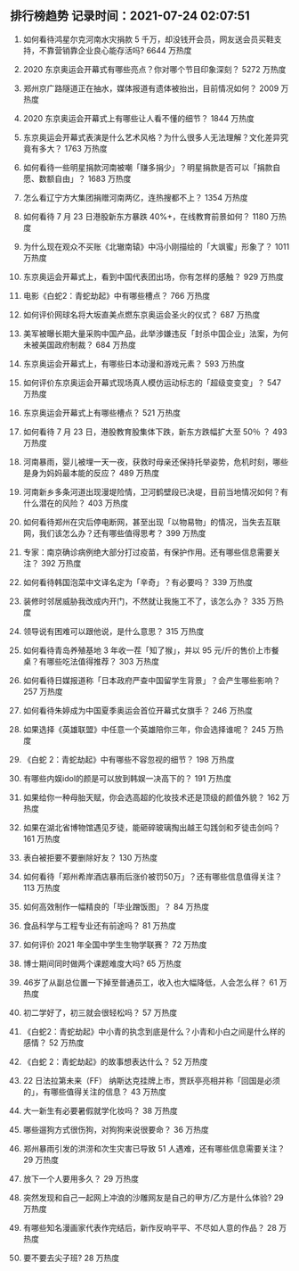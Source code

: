 
## 排行榜趋势 记录时间：2021-07-24 02:07:51
  
  1. 如何看待鸿星尔克河南水灾捐款 5 千万，却没钱开会员，网友送会员买鞋支持，不靠营销靠企业良心能存活吗? 6644 万热度
    
  2. 2020 东京奥运会开幕式有哪些亮点？你对哪个节目印象深刻？ 5272 万热度
    
  3. 郑州京广路隧道正在抽水，媒体报道有遗体被抬出，目前情况如何？ 2009 万热度
    
  4. 2020 东京奥运会开幕式上有哪些让人看不懂的细节？ 1844 万热度
    
  5. 东京奥运会开幕式表演是什么艺术风格？为什么很多人无法理解？文化差异究竟有多大？ 1763 万热度
    
  6. 如何看待一些明星捐款河南被嘲「赚多捐少」？明星捐款是否可以「捐款自愿、数额自由」？ 1683 万热度
    
  7. 怎么看辽宁方大集团捐赠河南两亿，连热搜都不上？ 1354 万热度
    
  8. 如何看待 7 月 23 日港股新东方暴跌 40%+，在线教育前景如何？ 1180 万热度
    
  9. 为什么现在观众不买账《北辙南辕》中冯小刚描绘的「大飒蜜」形象了？ 1011 万热度
    
  10. 东京奥运会开幕式上，看到中国代表团出场，你有怎样的感触？ 929 万热度
    
  11. 电影《白蛇2：青蛇劫起》中有哪些槽点？ 766 万热度
    
  12. 如何评价网球名将大坂直美点燃东京奥运会圣火的仪式？ 687 万热度
    
  13. 美军被曝长期大量采购中国产品，此举涉嫌违反「封杀中国企业」法案，为何未被美国政府制裁？ 684 万热度
    
  14. 东京奥运会开幕式上，有哪些日本动漫和游戏元素？ 593 万热度
    
  15. 如何评价东京奥运会开幕式现场真人模仿运动标志的「超级变变变」？ 547 万热度
    
  16. 东京奥运会开幕式上有哪些槽点？ 521 万热度
    
  17. 如何看待 7 月 23 日，港股教育股集体下跌，新东方跌幅扩大至 50％ ？ 493 万热度
    
  18. 河南暴雨，婴儿被埋一天一夜，获救时母亲还保持托举姿势，危机时刻，哪些是身为妈妈最本能的反应？ 489 万热度
    
  19. 河南新乡多条河道出现漫堤险情，卫河鹤壁段已决堤，目前当地情况如何？有什么潜在的风险？ 403 万热度
    
  20. 如何看待郑州在灾后停电断网，甚至出现「以物易物」的情况，当失去互联网，我们该怎么办？还有哪些值得思考？ 399 万热度
    
  21. 专家：南京确诊病例绝大部分打过疫苗，有保护作用。还有哪些信息需要关注？ 392 万热度
    
  22. 如何看待韩国泡菜中文译名定为「辛奇」？有必要吗？ 339 万热度
    
  23. 装修时邻居威胁我改成内开门，不然就让我施工不了，该怎么办？ 335 万热度
    
  24. 领导说有困难可以跟他说，是什么意思？ 315 万热度
    
  25. 如何看待青岛养殖基地 3 年收一茬「知了猴」，并以 95 元/斤的售价上市餐桌？有哪些吃法值得推荐？ 303 万热度
    
  26. 如何看待日媒报道称「日本政府严查中国留学生背景」？会产生哪些影响？ 257 万热度
    
  27. 如何看待朱婷成为中国夏季奥运会首位开幕式女旗手？ 246 万热度
    
  28. 如果选择《英雄联盟》中任意一个英雄陪你三年，你会选择谁呢？ 245 万热度
    
  29. 《白蛇 2：青蛇劫起》中有哪些不容忽视的细节？ 198 万热度
    
  30. 有哪些内娱idol的颜是可以放到韩娱一决高下的？ 191 万热度
    
  31. 如果给你一种母胎天赋，你会选高超的化妆技术还是顶级的颜值外貌？ 162 万热度
    
  32. 如果在湖北省博物馆遇见歹徒，能砸碎玻璃掏出越王勾践剑和歹徒击剑吗？ 161 万热度
    
  33. 表白被拒要不要删除好友？ 130 万热度
    
  34. 如何看待「郑州希岸酒店暴雨后涨价被罚50万」？还有哪些信息值得关注？ 113 万热度
    
  35. 如何高效制作一幅精良的「毕业蹭饭图」？ 84 万热度
    
  36. 食品科学与工程专业还有前途吗？ 81 万热度
    
  37. 如何评价 2021 年全国中学生生物学联赛？ 72 万热度
    
  38. 博士期间同时做两个课题难度大吗? 65 万热度
    
  39. 46岁了从副总位置一下掉至普通员工，收入也大幅降低，人会怎么样？ 61 万热度
    
  40. 初二学好了，初三就会很轻松吗？ 57 万热度
    
  41. 《白蛇2：青蛇劫起》中小青的执念到底是什么？小青和小白之间是什么样的感情？ 52 万热度
    
  42. 《白蛇 2：青蛇劫起》的故事想表达什么？ 52 万热度
    
  43. 22 日法拉第未来（FF） 纳斯达克挂牌上市，贾跃亭亮相并称「回国是必须的」，有哪些值得关注的信息？ 43 万热度
    
  44. 大一新生有必要暑假就学化妆吗？ 38 万热度
    
  45. 哪些遛狗方式很伤狗，对狗狗来说很要命？ 36 万热度
    
  46. 郑州暴雨引发的洪涝和次生灾害已导致 51 人遇难，还有哪些信息需要关注？ 29 万热度
    
  47. 放下一个人要用多久？ 29 万热度
    
  48. 突然发现和自己一起网上冲浪的沙雕网友是自己的甲方/乙方是什么体验? 29 万热度
    
  49. 有哪些知名漫画家代表作完结后，新作反响平平、不尽如人意的作品？ 28 万热度
    
  50. 要不要去尖子班? 28 万热度
    